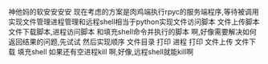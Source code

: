 神他妈的软安安安安
现在考虑的方案是肉鸡端执行rpyc的服务端程序,等待被调用
实现文件管理进程管理和远程shell相当于python实现文件访问脚本 文件上传脚本 文件下载脚本,进程访问脚本 和填充shell命令并执行的脚本
啊,好像需要解决如何返回结果的问题,先试试
然后实现顺序
文件目录 打印 
进程 打印
文件上传
文件下载
填充shell
如果还有空进程kill 啊,好像,远程shell就能kill啊
